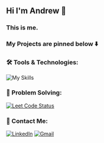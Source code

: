 ## Hi I'm Andrew 👋
### This is me.
### My Projects are pinned below ⬇️
<!--
**acskii/acskii** is a ✨ _special_ ✨ repository because its `README.md` (this file) appears on your GitHub profile.

Here are some ideas to get you started:

- 🔭 I’m currently working on ...
- 🌱 I’m currently learning ...
- 👯 I’m looking to collaborate on ...
- 🤔 I’m looking for help with ...
- 💬 Ask me about ...
- 📫 How to reach me: ...
- 😄 Pronouns: ...
- ⚡ Fun fact: ...
-->

### :hammer_and_wrench: Tools & Technologies:
![My Skills](https://skillicons.dev/icons?i=python,js,html,css,ruby,django,git,github,linux)

### :brain: Problem Solving:
[![Leet Code Status](https://leetcard.jacoblin.cool/acskii?theme=catppuccinMocha&font=Poppins)](https://leetcode.com/u/acskii/)

### :incoming_envelope: Contact Me:
[![LinkedIn](https://cdn2.iconfinder.com/data/icons/social-media-2285/512/1_Linkedin_unofficial_colored_svg-64.png)](https://www.linkedin.com/in/andrew-sameh-adel)
[![Gmail](https://cdn4.iconfinder.com/data/icons/logos-brands-in-colors/48/google-gmail-64.png)](mailto:andrew.sameh.adel@gmail.com)
